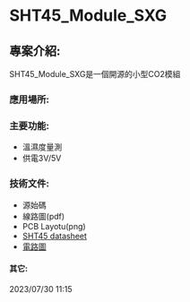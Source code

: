 # SHT45_Module_SXG 
## 專案介紹:
SHT45_Module_SXG是一個開源的小型CO2模組  
### 應用場所:  

### 主要功能:  
* 溫濕度量測
* 供電3V/5V

### 技術文件:  
* 源始碼
* 線路圖(pdf)
* PCB Layotu(png)
* [SHT45 datasheet](https://sensirion.com/products/catalog/SHT45/)
* [電路圖](./Circuit/SHT45_Module_SXG.pdf)


#### 其它:  
2023/07/30 11:15 

